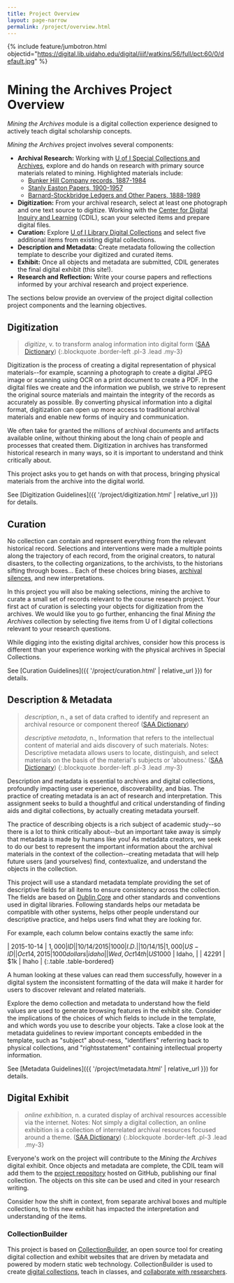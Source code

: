 ```yaml
---
title: Project Overview
layout: page-narrow
permalink: /project/overview.html
---
```


{% include feature/jumbotron.html objectid="https://digital.lib.uidaho.edu/digital/iiif/watkins/56/full/pct:60/0/default.jpg" %}

# Mining the Archives Project Overview

*Mining the Archives* module is a digital collection experience designed to actively teach digital scholarship concepts.

*Mining the Archives* project involves several components:

- **Archival Research:** Working with [U of I Special Collections and Archives](https://www.lib.uidaho.edu/special-collections/), explore and do hands on research with primary source materials related to mining. Highlighted materials include:
    - [Bunker Hill Company records, 1887-1984](http://archiveswest.orbiscascade.org/ark:/80444/xv65328)
    - [Stanly Easton Papers, 1900-1957](https://archiveswest.orbiscascade.org/ark:/80444/xv66353)
    - [Barnard-Stockbridge Ledgers and Other Papers, 1888-1989](https://archiveswest.orbiscascade.org/ark:/80444/xv01033)
- **Digitization:** From your archival research, select at least one photograph and one text source to digitize. Working with the [Center for Digital Inquiry and Learning](https://cdil.lib.uidaho.edu/) (CDIL), scan your selected items and prepare digital files.
- **Curation:** Explore [U of I Library Digital Collections](https://www.lib.uidaho.edu/digital/collections.html) and select five additional items from existing digital collections.
- **Description and Metadata:** Create metadata following the collection template to describe your digitized and curated items.
- **Exhibit:** Once all objects and metadata are submitted, CDIL generates the final digital exhibit (this site!). 
- **Research and Reflection:** Write your course papers and reflections informed by your archival research and project experience.

The sections below provide an overview of the project digital collection project components and the learning objectives.

## Digitization 

> *digitize*, v. to transform analog information into digital form ([SAA Dictionary](https://dictionary.archivists.org/entry/digitize.html))
{:.blockquote .border-left .pl-3 .lead .my-3}

Digitization is the process of creating a digital representation of physical materials--for example, scanning a photograph to create a digital JPEG image or scanning using OCR on a print document to create a PDF.
In the digital files we create and the information we publish, we strive to represent the original source materials and maintain the integrity of the records as accurately as possible.
By converting physical information into a digital format, digitization can open up more access to traditional archival materials and enable new forms of inquiry and communication.

We often take for granted the millions of archival documents and artifacts available online, without thinking about the long chain of people and processes that created them.
Digitization in archives has transformed historical research in many ways, so it is important to understand and think critically about.

This project asks you to get hands on with that process, bringing physical materials from the archive into the digital world.

See [Digitization Guidelines]({{ '/project/digitization.html' | relative_url }}) for details.

## Curation

No collection can contain and represent everything from the relevant historical record. 
Selections and interventions were made a multiple points along the trajectory of each record, from the original creators, to natural disasters, to the collecting organizations, to the archivists, to the historians sifting through boxes...
Each of these choices bring biases, [archival silences](https://dictionary.archivists.org/entry/archival-silence.html), and new interpretations.

In this project you will also be making selections, mining the archive to curate a small set of records relevant to the course research project.
Your first act of curation is selecting your objects for digitization from the archives.
We would like you to go further, enhancing the final *Mining the Archives* collection by selecting five items from U of I digital collections relevant to your research questions.

While digging into the existing digital archives, consider how this process is different than your experience working with the physical archives in Special Collections.

See [Curation Guidelines]({{ '/project/curation.html' | relative_url }}) for details.

## Description & Metadata 

> *description*, n., a set of data crafted to identify and represent an archival resource or component thereof ([SAA Dictionary](https://dictionary.archivists.org/entry/description.html))
>
> *descriptive metadata*, n., Information that refers to the intellectual content of material and aids discovery of such materials. Notes: Descriptive metadata allows users to locate, distinguish, and select materials on the basis of the material's subjects or 'aboutness.' ([SAA Dictionary](https://dictionary.archivists.org/entry/descriptive-metadata.html))
{:.blockquote .border-left .pl-3 .lead .my-3}

Description and metadata is essential to archives and digital collections, profoundly impacting user experience, discoverability, and bias. 
The practice of creating metadata is an act of research and interpretation.
This assignment seeks to build a thoughtful and critical understanding of finding aids and digital collections, by actually creating metadata yourself.

The practice of describing objects is a rich subject of academic study--so there is a lot to think critically about--but an important take away is simply that metadata is made by humans like you!
As metadata creators, we seek to do our best to represent the important information about the archival materials in the context of the collection--creating metadata that will help future users (and yourselves) find, contextualize, and understand the objects in the collection.

This project will use a standard metadata template providing the set of descriptive fields for all items to ensure consistency across the collection.
The fields are based on [Dublin Core](https://www.dublincore.org/specifications/dublin-core/dcmi-terms/) and other standards and conventions used in digital libraries. 
Following standards helps our metadata be compatible with other systems, helps other people understand our descriptive practice, and helps users find what they are looking for.

For example, each column below contains exactly the same info:

| 2015-10-14 | $1,000 | ID |
| 10/14/2015 | 1000 | I.D. |
| 10/14/15 | 1,000 | US-ID |
| Oct 14, 2015 | 1000 dollars | idaho |
| Wed, Oct 14th | US$1000 | Idaho, |
| 42291 | $1k | Ihaho |
{:.table .table-bordered}

A human looking at these values can read them successfully, however in a digital system the inconsistent formatting of the data will make it harder for users to discover relevant and related materials.

Explore the demo collection and metadata to understand how the field values are used to generate browsing features in the exhibit site.
Consider the implications of the choices of which fields to include in the template, and which words you use to describe your objects.
Take a close look at the metadata guidelines to review important concepts embedded in the template, such as "subject" about-ness, "identifiers" referring back to physical collections, and "rightsstatement" containing intellectual property information.

See [Metadata Guidelines]({{ '/project/metadata.html' | relative_url }}) for details.

## Digital Exhibit

> *online exhibition*, n. a curated display of archival resources accessible via the internet. Notes: Not simply a digital collection, an online exhibition is a collection of interrelated archival resources focused around a theme. ([SAA Dictionary](https://dictionary.archivists.org/entry/online-exhibition.html))
{:.blockquote .border-left .pl-3 .lead .my-3}

Everyone's work on the project will contribute to the *Mining the Archives* digital exhibit.
Once objects and metadata are complete, the CDIL team will add them to the [project repository](https://github.com/thecdil/hist-454-2022) hosted on GitHub, publishing our final collection.
The objects on this site can be used and cited in your research writing.

Consider how the shift in context, from separate archival boxes and multiple collections, to this new exhibit has impacted the interpretation and understanding of the items.

### CollectionBuilder

This project is based on [CollectionBuilder](https://collectionbuilder.github.io/), an open source tool for creating digital collection and exhibit websites that are driven by metadata and powered by modern static web technology.
CollectionBuilder is used to create [digital collections](https://www.lib.uidaho.edu/digital/), teach in classes, and [collaborate with researchers](https://cdil.lib.uidaho.edu/projects/).
